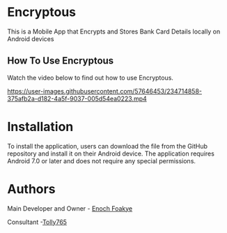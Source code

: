 # Encryptous

This is a Mobile App that Encrypts and Stores Bank Card Details locally on Android devices 

## How To Use Encryptous

Watch the video below to find out how to use Encryptous.


https://user-images.githubusercontent.com/57646453/234714858-375afb2a-d182-4a5f-9037-005d54ea0223.mp4


# Installation
To install the application, users can download the file from the GitHub repository and install it on their Android device. The application requires Android 7.0 or later and does not require any special permissions.

# Authors 

Main Developer and Owner - [Enoch Foakye](https://github.com/enochfoakye)

Consultant -[Tolly765](https://github.com/tolly765)

